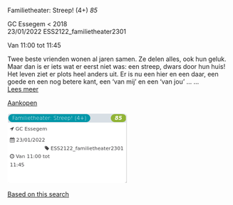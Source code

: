 Familietheater: Streep! (4+) *85*

GC Essegem < 2018  
23/01/2022 ESS2122\_familietheater2301  

Van 11:00 tot 11:45

  

  

Twee beste vrienden wonen al jaren samen. Ze delen alles, ook hun geluk. Maar dan is er iets wat er eerst niet was: een streep, dwars door hun huis! Het leven ziet er plots heel anders uit. Er is nu een hier en een daar, een goede en een nog betere kant, een ‘van mij’ en een ‘van jou’ … ...  
[Lees meer](https://tickets.vgc.be/activity/subscribe/ESS2122_familietheater2301)

[Aankopen](https://tickets.vgc.be/ticketingActivity/subscribe/ESS2122_familietheater2301)

![](65241.png)

[Based on this search](https://tickets.vgc.be/activity/index?&vrijeplaatsen=1&Age%5B%5D=3%2C4&entity=109)